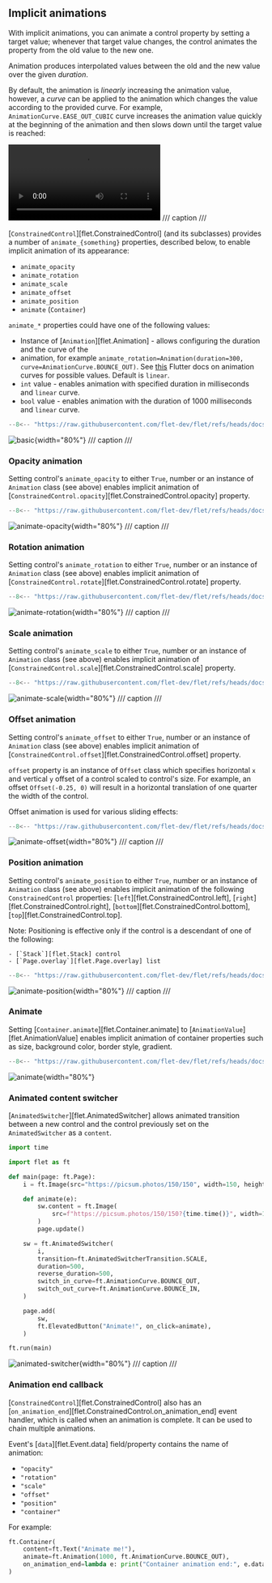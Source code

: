 ## Implicit animations

With implicit animations, you can animate a control property by setting a target value; whenever that target
value changes, the control animates the property from the old value to the new one.

Animation produces interpolated values between the old and the new value over the given *duration*.

By default, the animation is *linearly* increasing the animation value, however, a *curve* can be
applied to the animation which changes the value according to the provided curve.
For example, `AnimationCurve.EASE_OUT_CUBIC` curve increases the animation value quickly at the
beginning of the animation and then slows down until the target value is reached:

<video controls>
  <source src="https://flutter.github.io/assets-for-api-docs/assets/animation/curve_ease_out_cubic.mp4"/>
</video>
/// caption
///

[`ConstrainedControl`][flet.ConstrainedControl] (and its subclasses) provides a number of `animate_{something}`
properties, described below, to enable implicit animation of its appearance:

* `animate_opacity`
* `animate_rotation`
* `animate_scale`
* `animate_offset`
* `animate_position`
* `animate` (`Container`)

`animate_*` properties could have one of the following values:

* Instance of [`Animation`][flet.Animation] - allows configuring the duration and the curve of the
* animation, for example `animate_rotation=Animation(duration=300, curve=AnimationCurve.BOUNCE_OUT)`.
  See [this](https://api.flutter.dev/flutter/animation/Curves-class.html) Flutter docs on animation curves for possible values. Default is `linear`.
* `int` value - enables animation with specified duration in milliseconds and `linear` curve.
* `bool` value - enables animation with the duration of 1000 milliseconds and `linear` curve.


```python
--8<-- "https://raw.githubusercontent.com/flet-dev/flet/refs/heads/docs/sdk/python/examples/controls/time-picker/basic.py"
```

![basic](https://raw.githubusercontent.com/flet-dev/flet/docs/sdk/python/examples/controls/time-picker/media/basic.png){width="80%"}
/// caption
///




### Opacity animation

Setting control's `animate_opacity` to either `True`, number or an instance of `Animation` class (see above)
enables implicit animation of [`ConstrainedControl.opacity`][flet.ConstrainedControl.opacity] property.

```python
--8<-- "https://raw.githubusercontent.com/flet-dev/flet/refs/heads/docs/sdk/python/examples/controls/constrained-control/animate-opacity.py"
```

![animate-opacity](https://raw.githubusercontent.com/flet-dev/flet/docs/sdk/python/examples/controls/constrained-control/media/animate-opacity.gif){width="80%"}
/// caption
///

### Rotation animation

Setting control's `animate_rotation` to either `True`, number or an instance of `Animation` class (see above)
enables implicit animation of [`ConstrainedControl.rotate`][flet.ConstrainedControl.rotate] property.

```python
--8<-- "https://raw.githubusercontent.com/flet-dev/flet/refs/heads/docs/sdk/python/examples/controls/constrained-control/animate-rotation.py"
```

![animate-rotation](https://raw.githubusercontent.com/flet-dev/flet/docs/sdk/python/examples/controls/constrained-control/media/animate-rotation.gif){width="80%"}
/// caption
///

### Scale animation

Setting control's `animate_scale` to either `True`, number or an instance of `Animation` class (see above)
enables implicit animation of [`ConstrainedControl.scale`][flet.ConstrainedControl.scale] property.

```python
--8<-- "https://raw.githubusercontent.com/flet-dev/flet/refs/heads/docs/sdk/python/examples/controls/constrained-control/animate-scale.py"
```

![animate-scale](https://raw.githubusercontent.com/flet-dev/flet/docs/sdk/python/examples/controls/constrained-control/media/animate-scale.gif){width="80%"}
/// caption
///

### Offset animation

Setting control's `animate_offset` to either `True`, number or an instance of `Animation` class (see above)
enables implicit animation of [`ConstrainedControl.offset`][flet.ConstrainedControl.offset] property.

`offset` property is an instance of `Offset` class which specifies horizontal `x` and vertical `y`
offset of a control scaled to control's size. For example, an offset `Offset(-0.25, 0)` will result in
a horizontal translation of one quarter the width of the control.

Offset animation is used for various sliding effects:

```python
--8<-- "https://raw.githubusercontent.com/flet-dev/flet/refs/heads/docs/sdk/python/examples/controls/constrained-control/animate-offset.py"
```

![animate-offset](https://raw.githubusercontent.com/flet-dev/flet/docs/sdk/python/examples/controls/constrained-control/media/animate-offset.gif){width="80%"}
/// caption
///

### Position animation

Setting control's `animate_position` to either `True`, number or an instance of `Animation` class
(see above) enables implicit animation of the following `ConstrainedControl` properties:
[`left`][flet.ConstrainedControl.left], [`right`][flet.ConstrainedControl.right],
[`bottom`][flet.ConstrainedControl.bottom], [`top`][flet.ConstrainedControl.top].


Note:
    Positioning is effective only if the control is a descendant of one of the following:

    - [`Stack`][flet.Stack] control
    - [`Page.overlay`][flet.Page.overlay] list

```python
--8<-- "https://raw.githubusercontent.com/flet-dev/flet/refs/heads/docs/sdk/python/examples/controls/constrained-control/animate-position.py"
```

![animate-position](https://raw.githubusercontent.com/flet-dev/flet/docs/sdk/python/examples/controls/constrained-control/media/animate-position.gif){width="80%"}
/// caption
///

### Animate

Setting [`Container.animate`][flet.Container.animate] to [`AnimationValue`][flet.AnimationValue]
enables implicit animation of container properties such as size, background color, border style, gradient.

```python
--8<-- "https://raw.githubusercontent.com/flet-dev/flet/refs/heads/docs/sdk/python/examples/controls/container/animate.py"
```

![animate](https://raw.githubusercontent.com/flet-dev/flet/docs/sdk/python/examples/controls/container/media/animate.gif){width="80%"}


### Animated content switcher

[`AnimatedSwitcher`][flet.AnimatedSwitcher] allows animated transition between a new control and
the control previously set on the `AnimatedSwitcher` as a `content`.

```python
import time

import flet as ft

def main(page: ft.Page):
    i = ft.Image(src="https://picsum.photos/150/150", width=150, height=150)

    def animate(e):
        sw.content = ft.Image(
            src=f"https://picsum.photos/150/150?{time.time()}", width=150, height=150
        )
        page.update()

    sw = ft.AnimatedSwitcher(
        i,
        transition=ft.AnimatedSwitcherTransition.SCALE,
        duration=500,
        reverse_duration=500,
        switch_in_curve=ft.AnimationCurve.BOUNCE_OUT,
        switch_out_curve=ft.AnimationCurve.BOUNCE_IN,
    )

    page.add(
        sw,
        ft.ElevatedButton("Animate!", on_click=animate),
    )

ft.run(main)
```

![animated-switcher](../assets/cookbook/animations/animated-switcher.gif){width="80%"}
/// caption
///

### Animation end callback

[`ConstrainedControl`][flet.ConstrainedControl] also has an
[`on_animation_end`][flet.ConstrainedControl.on_animation_end] event handler, which is called
when an animation is complete. It can be used to chain multiple animations.

Event's [`data`][flet.Event.data] field/property contains the name of animation:

* `"opacity"`
* `"rotation"`
* `"scale"`
* `"offset"`
* `"position"`
* `"container"`

For example:

```python
ft.Container(
    content=ft.Text("Animate me!"),
    animate=ft.Animation(1000, ft.AnimationCurve.BOUNCE_OUT),
    on_animation_end=lambda e: print("Container animation end:", e.data)
)
```
